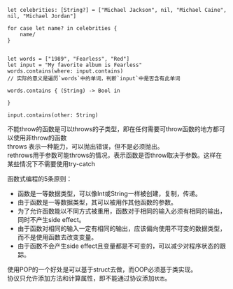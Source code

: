 	let celebrities: [String?] = ["Michael Jackson", nil, "Michael Caine", nil, "Michael Jordan"]
	
	for case let name? in celebrities {
	    name/
	}


	let words = ["1989", "Fearless", "Red"]	let input = "My favorite album is Fearless"	words.contains(where: input.contains)
	// 实际的意义是遍历`words`中的单词，判断`input`中是否含有此单词
	
	words.contains { (String) -> Bool in
    	
	}
	
	input.contains(other: String)
	
不能throw的函数是可以throws的子类型，即在任何需要可throw函数的地方都可以使用非throw的函数  
throws 表示一种能力，可以抛出错误，但不是必须抛出。  
rethrows用于参数可能throws的情况，表示函数是否throw取决于参数。这样在某些情况下不需要使用try-catch

函数式编程的5条原则：

- 函数是一等数据类型，可以像Int或String一样被创建，复制，传递。
- 由于函数是一等数据类型，其可以被用作其他函数的参数。
- 为了允许函数能以不同方式被重用，函数对于相同的输入必须有相同的输出，同时不产生side effect。
- 由于函数对相同的输入一定有相同的输出，应该偏向使用不可变的数据类型，而不是使用函数去改变变量。
- 由于函数不会产生side effect且变量都是不可变的，可以减少对程序状态的跟踪。

使用POP的一个好处是可以基于struct去做，而OOP必须基于类实现。  
协议只允许添加方法和计算属性，即不能通过协议添加`状态`。